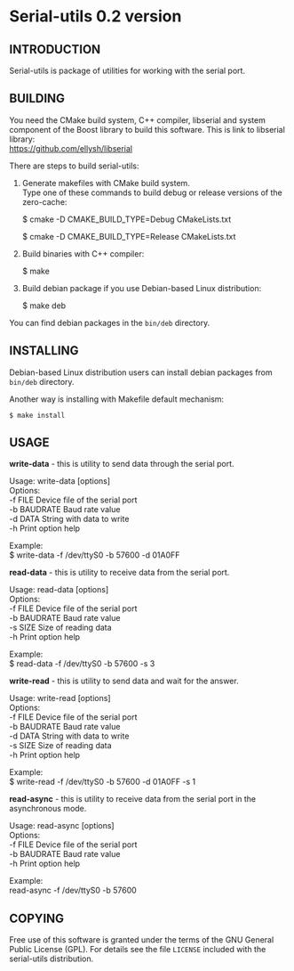 Serial-utils 0.2 version
========================

INTRODUCTION
------------

Serial-utils is package of utilities for working with the serial port.

BUILDING
--------

You need the CMake build system, C++ compiler, libserial and system component of the Boost library to build this software.
This is link to libserial library:<br/>
https://github.com/ellysh/libserial

There are steps to build serial-utils:

1. Generate makefiles with CMake build system.<br/>
Type one of these commands to build debug or release versions of the zero-cache:

    $ cmake -D CMAKE_BUILD_TYPE=Debug CMakeLists.txt

    $ cmake -D CMAKE_BUILD_TYPE=Release CMakeLists.txt

2. Build binaries with C++ compiler:

    $ make

3. Build debian package if you use Debian-based Linux distribution:

    $ make deb

You can find debian packages in the `bin/deb` directory.

INSTALLING
----------

Debian-based Linux distribution users can install debian packages from
`bin/deb` directory.

Another way is installing with Makefile default mechanism:

    $ make install

USAGE
-----

**write-data** - this is utility to send data through the serial port.

Usage: write-data [options]<br/>
Options:<br/>
    -f FILE     Device file of the serial port<br/>
    -b BAUDRATE Baud rate value<br/>
    -d DATA     String with data to write<br/>
    -h      Print option help

Example:<br/>
    $ write-data -f /dev/ttyS0 -b 57600 -d 01A0FF

**read-data** - this is utility to receive data from the serial port.

Usage: read-data [options]<br/>
Options:<br/>
    -f FILE     Device file of the serial port<br/>
    -b BAUDRATE Baud rate value<br/>
    -s SIZE     Size of reading data<br/>
    -h      Print option help

Example:<br/>
    $ read-data -f /dev/ttyS0 -b 57600 -s 3

**write-read** - this is utility to send data and wait for the answer.

Usage: write-read [options]<br/>
Options:<br/>
    -f FILE     Device file of the serial port<br/>
    -b BAUDRATE Baud rate value<br/>
    -d DATA     String with data to write<br/>
    -s SIZE     Size of reading data<br/>
    -h      Print option help

Example:<br/>
    $ write-read -f /dev/ttyS0 -b 57600 -d 01A0FF -s 1

**read-async** - this is utility to receive data from the serial port in the asynchronous mode.

Usage: read-async [options]<br/>
Options:<br/>
    -f FILE     Device file of the serial port<br/>
    -b BAUDRATE Baud rate value<br/>
    -h      Print option help

Example:<br/>
    read-async -f /dev/ttyS0 -b 57600

COPYING
-------

Free use of this software is granted under the terms of the GNU General
Public License (GPL). For details see the file `LICENSE` included with the serial-utils distribution.
